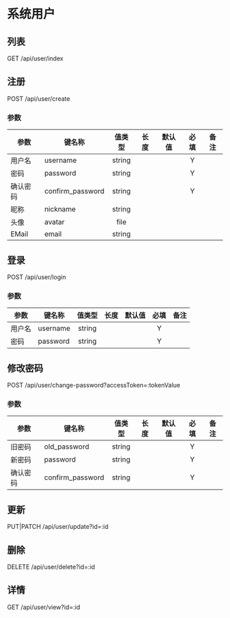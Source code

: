 系统用户
=======

## 列表
GET /api/user/index

## 注册
POST /api/user/create

### <span id="params">参数</span>
| 参数 | 键名称 | 值类型 | 长度 | 默认值 | 必填 | 备注 |
| --- | --- | :---: | :---: | :---: | :---: | --- |
| 用户名 | username | string | | | Y ||
| 密码 | password | string | | | Y ||
| 确认密码 | confirm_password | string | | | Y ||
| 昵称 | nickname | string | | |||
| 头像 | avatar | file | | |||
| EMail | email | string | | | ||

## 登录
POST /api/user/login

### 参数
| 参数 | 键名称 | 值类型 | 长度 | 默认值 | 必填 | 备注 |
| --- | --- | :---: | :---: | :---: | :---: | --- |
| 用户名 | username | string | | | Y ||
| 密码 | password | string | | | Y ||

## 修改密码
POST /api/user/change-password?accessToken=:tokenValue

### 参数
| 参数 | 键名称 | 值类型 | 长度 | 默认值 | 必填 | 备注 |
| --- | --- | :---: | :---: | :---: | :---: | --- |
| 旧密码 | old_password | string | | | Y ||
| 新密码 | password | string | | | Y ||
| 确认密码 | confirm_password | string | | | Y ||

## 更新
PUT|PATCH /api/user/update?id=:id

## 删除
DELETE /api/user/delete?id=:id

## 详情
GET /api/user/view?id=:id